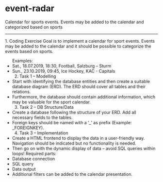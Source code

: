 # event-radar
Calendar for sports events. Events may be added to the calendar and categorized based on sports

<hr>
1. Coding Exercise 
Goal is to implement a calendar for sport events. Events may be added to the calendar and it 
should be possible to categorize the events based on sports. 
<br>
<ul>Examples: 
<li> Sat., 18.07.2019, 18:30, Football, Salzburg – Sturm 
<li> Sun., 23.10.2019, 09:45, Ice Hockey, KAC - Capitals 

 2. Task 1 – Modelling
<li>Start with identifying the database entities and then create a suitable database diagram (ERD). 
The ERD should cover all tables and their relations. 
<li>Furthermore, the database should contain additional information, which may be valuable for the 
sport calendar.

3. Task 2 – DB Structure/Data
<li>Create a database following the structure of your ERD. Add all necessary fields to the tables. 
<li>Foreign keys should be named with a ‘_’ as prefix (Example: _FOREIGNKEY).

4. Task 3 – Implementation
<li>Create a HTML frontend to display the data in a user-friendly way. Navigation should be 
indicated but no functionality is needed. 
<li>Then go on with the dynamic display of data – avoid SQL queries within loops! 
Required parts: 
<li>Database connection 
<li>SQL query 
<li> Data output 
<li>Additional filters can be added to the calendar presentation.
